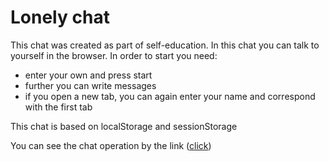 # Lonely chat

This chat was created as part of self-education. In this chat you can talk to yourself in the browser. In order to start you need:
* enter your own and press start
* further you can write messages
* if you open a new tab, you can again enter your name and correspond with the first tab

This chat is based on localStorage and sessionStorage

You can see the chat operation by the link (<a href="app.html" target="_blank">click</a>)
